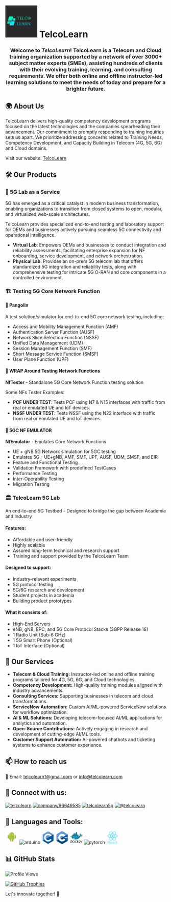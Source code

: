 # <img src="https://github.com/TelcoLearn/readme/blob/main/Telco%20Learn%20Logo%20-%20%20SVG.svg" alt="TelcoLearn Logo" width="100" /> TelcoLearn



<h3 align="center">Welcome to <em>TelcoLearn</em>! TelcoLearn is a Telecom and Cloud training organization supported by a network of over 3000+ subject matter experts (SMEs), assisting hundreds of clients with their evolving training, learning, and consulting requirements. We offer both online and offline instructor-led learning solutions to meet the needs of today and prepare for a brighter future.</h3>


## 🌍 About Us
TelcoLearn delivers high-quality competency development programs focused on the latest technologies and the companies spearheading their advancement. Our commitment to promptly responding to training inquiries sets us apart. We prioritize addressing concerns related to Training Needs, Competency Development, and Capacity Building in Telecom (4G, 5G, 6G) and Cloud domains.

Visit our website: [TelcoLearn](https://telcolearn.com/)

## 🛠 Our Products
### 📡 5G Lab as a Service
5G has emerged as a critical catalyst in modern business transformation, enabling organizations to transition from closed systems to open, modular, and virtualized web-scale architectures.

TelcoLearn provides specialized end-to-end testing and laboratory support for OEMs and businesses actively pursuing seamless 5G connectivity and operational intelligence.

- **Virtual Lab**: Empowers OEMs and businesses to conduct integration and reliability assessments, facilitating enterprise expansion for NF onboarding, service development, and network orchestration.
- **Physical Lab**: Provides an on-prem 5G telecom lab that offers standardized 5G integration and reliability tests, along with comprehensive testing for intricate 5G O-RAN and core components in a controlled environment.

### 🏗 Testing 5G Core Network Function
#### 🦔 Pangolin
A test solution/simulator for end-to-end 5G core network testing, including:
- Access and Mobility Management Function (AMF)
- Authentication Server Function (AUSF)
- Network Slice Selection Function (NSSF)
- Unified Data Management (UDM)
- Session Management Function (SMF)
- Short Message Service Function (SMSF)
- User Plane Function (UPF)

#### 🔄 WRAP Around Testing Network Functions
**NfTester** - Standalone 5G Core Network Function testing solution

Some NFs Tester Examples:
- **PCF UNDER TEST**: Tests PCF using N7 & N15 interfaces with traffic from real or emulated UE and IoT devices.
- **NSSF UNDER TEST**: Tests NSSF using the N22 interface with traffic from real or emulated UE and IoT devices.

#### 🔧 5GC NF EMULATOR
**NfEmulator** - Emulates Core Network Functions
- UE + gNB 5G Network simulation for 5GC testing
- Emulates 5G - UE+gNB, AMF, SMF, UPF, AUSF, UDM, SMSF, and EIR
- Feature and Functional Testing
- Validation Framework with predefined TestCases
- Performance Testing
- Inter-Operability Testing
- Migration Testing

### 🏛 TelcoLearn 5G Lab
An end-to-end 5G Testbed - Designed to bridge the gap between Academia and Industry

#### Features:
- Affordable and user-friendly
- Highly scalable
- Assured long-term technical and research support
- Training and support provided by the TelcoLearn Team

#### Designed to support:
- Industry-relevant experiments
- 5G protocol testing
- 5G/6G research and development
- Student projects in academia
- Building product prototypes

#### What it consists of:
- High-End Servers
- eNB, gNB, EPC, and 5G Core Protocol Stacks (3GPP Release 16)
- 1 Radio Unit (Sub-6 GHz)
- 1 5G Smart Phone (Optional)
- 1 IoT Interface (Optional)

## 📡 Our Services
- **Telecom & Cloud Training:** Instructor-led online and offline training programs tailored for 4G, 5G, 6G, and Cloud technologies.
- **Competency Development:** High-quality training modules aligned with industry advancements.
- **Consulting Services:** Supporting businesses in telecom and cloud transformations.
- **ServiceNow Automation:** Custom AI/ML-powered ServiceNow solutions for workflow optimization.
- **AI & ML Solutions:** Developing telecom-focused AI/ML applications for analytics and automation.
- **Open-Source Contributions:** Actively engaging in research and development of cutting-edge AI/ML tools.
- **Customer Support Automation:** AI-powered chatbots and ticketing systems to enhance customer experience.

## 📫 How to reach us
📧 Email: telcolearn1@gmail.com or info@telcolearn.com

## 🔗 Connect with us:
<p align="left">
<a href="https://twitter.com/telcolearn" target="blank"><img align="center" src="https://raw.githubusercontent.com/rahuldkjain/github-profile-readme-generator/master/src/images/icons/Social/twitter.svg" alt="telcolearn" height="30" width="40" /></a>
<a href="https://linkedin.com/in/company/96649585" target="blank"><img align="center" src="https://raw.githubusercontent.com/rahuldkjain/github-profile-readme-generator/master/src/images/icons/Social/linked-in-alt.svg" alt="company/96649585" height="30" width="40" /></a>
<a href="https://fb.com/telcolearn5g" target="blank"><img align="center" src="https://raw.githubusercontent.com/rahuldkjain/github-profile-readme-generator/master/src/images/icons/Social/facebook.svg" alt="telcolearn5g" height="30" width="40" /></a>
<a href="https://youtube.com/@telcolearn?si=mXrwqnxZ7dvWlfDO" target="_blank">
  <img align="center" src="https://raw.githubusercontent.com/rahuldkjain/github-profile-readme-generator/master/src/images/icons/Social/youtube.svg" alt="@telcolearn" height="30" width="40" />
</a>

</p>



## 🔧 Languages and Tools:
<p align="left">
  <img src="https://raw.githubusercontent.com/devicons/devicon/master/icons/android/android-original-wordmark.svg" alt="android" width="40" height="40"/>
  <img src="https://cdn.worldvectorlogo.com/logos/arduino-1.svg" alt="arduino" width="40" height="40"/>
  <img src="https://raw.githubusercontent.com/devicons/devicon/master/icons/c/c-original.svg" alt="c" width="40" height="40"/>
  <img src="https://raw.githubusercontent.com/devicons/devicon/master/icons/cplusplus/cplusplus-original.svg" alt="cplusplus" width="40" height="40"/>
  <img src="https://raw.githubusercontent.com/devicons/devicon/master/icons/docker/docker-original-wordmark.svg" alt="docker" width="40" height="40"/>
  <img src="https://www.vectorlogo.zone/logos/pytorch/pytorch-icon.svg" alt="pytorch" width="40" height="40"/>
  <img src="https://raw.githubusercontent.com/devicons/devicon/master/icons/react/react-original-wordmark.svg" alt="react" width="40" height="40"/>
</p>

## 📊 GitHub Stats
<p align="left"> <img src="https://komarev.com/ghpvc/?username=TelcoLearn&label=Profile%20views&color=0e75b6&style=flat" alt="Profile Views" /> </p>

<p align="left"> <a href="https://github.com/ryo-ma/github-profile-trophy"><img src="https://github-profile-trophy.vercel.app/?username=TelcoLearn" alt="GitHub Trophies" /></a> </p>


Let's innovate together! 🚀
